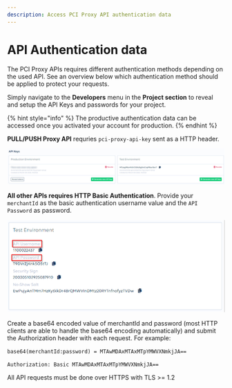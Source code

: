 ```yaml
---
description: Access PCI Proxy API authentication data
---
```


# API Authentication data

The PCI Proxy APIs requires different authentication methods depending on the used API. See an overview below which authentication method should be applied to protect your requests.   
  
Simply navigate to the **Developers** menu in the **Project section** to reveal and setup the API Keys and passwords for your project. 

{% hint style="info" %}
The productive authentication data can be accessed once you activated your account for production. 
{% endhint %}

  
**PULL/PUSH Proxy API** requries `pci-proxy-api-key` sent as a HTTP header. 

![pci-proxy-api-key](../../.gitbook/assets/image%20%281%29.png)

**All other APIs requires HTTP Basic Authentication**. Provide your `merchantId` as the basic authentication username value and the `API Password` as password. 

![API Username and API Password](../../.gitbook/assets/image%20%283%29.png)

Create a base64 encoded value of merchantId and password \(most HTTP clients are able to handle the base64 encoding automatically\) and submit the Authorization header with each request. For example:

```text
base64(merchantId:password) = MTAwMDAxMTAxMTpYMWVXNmkjJA==
```

```text
Authorization: Basic MTAwMDAxMTAxMTpYMWVXNmkjJA==
```

All API requests must be done over HTTPS with TLS &gt;= 1.2


